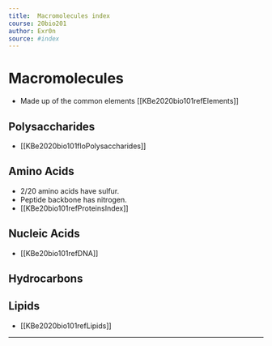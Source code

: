 ```yaml
---
title:  Macromolecules index
course: 20bio201
author: Exr0n
source: #index
---
```


# Macromolecules
- Made up of the common elements [[KBe2020bio101refElements]]
## Polysaccharides
- [[KBe2020bio101floPolysaccharides]]
## Amino Acids
- 2/20 amino acids have sulfur.
- Peptide backbone has nitrogen.
- [[KBe20bio101refProteinsIndex]]
## Nucleic Acids
- [[KBe20bio101refDNA]]
## Hydrocarbons
## Lipids
- [[KBe2020bio101refLipids]]

---
